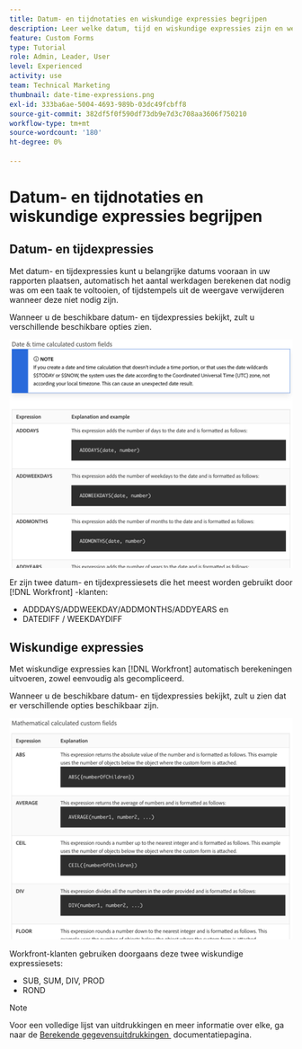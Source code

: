 ```yaml
---
title: Datum- en tijdnotaties en wiskundige expressies begrijpen
description: Leer welke datum, tijd en wiskundige expressies zijn en welke expressies kunnen worden gebruikt bij het maken van aangepaste gegevens in Adobe [!UICONTROL Workfront] .
feature: Custom Forms
type: Tutorial
role: Admin, Leader, User
level: Experienced
activity: use
team: Technical Marketing
thumbnail: date-time-expressions.png
exl-id: 333ba6ae-5004-4693-989b-03dc49fcbff8
source-git-commit: 382df5f0f590df73db9e7d3c708aa3606f750210
workflow-type: tm+mt
source-wordcount: '180'
ht-degree: 0%

---
```


# Datum- en tijdnotaties en wiskundige expressies begrijpen

## Datum- en tijdexpressies

Met datum- en tijdexpressies kunt u belangrijke datums vooraan in uw rapporten plaatsen, automatisch het aantal werkdagen berekenen dat nodig was om een taak te voltooien, of tijdstempels uit de weergave verwijderen wanneer deze niet nodig zijn.

Wanneer u de beschikbare datum- en tijdexpressies bekijkt, zult u verschillende beschikbare opties zien.

![&#x200B; de datum en tijduitdrukkingen van de steekproef &#x200B;](assets/datetimeexpressions01.png)

Er zijn twee datum- en tijdexpressiesets die het meest worden gebruikt door [!DNL Workfront] -klanten:

* ADDDAYS/ADDWEEKDAY/ADDMONTHS/ADDYEARS en
* DATEDIFF / WEEKDAYDIFF

## Wiskundige expressies

Met wiskundige expressies kan [!DNL Workfront] automatisch berekeningen uitvoeren, zowel eenvoudig als gecompliceerd.

Wanneer u de beschikbare datum- en tijdexpressies bekijkt, zult u zien dat er verschillende opties beschikbaar zijn.

![&#x200B; Steekproef wiskundige uitdrukkingen &#x200B;](assets/datetimeexpressions02.png)

Workfront-klanten gebruiken doorgaans deze twee wiskundige expressiesets:

* SUB, SUM, DIV, PROD
* ROND

>[!NOTE]
>
>Voor een volledige lijst van uitdrukkingen en meer informatie over elke, ga naar de [&#x200B; Berekende gegevensuitdrukkingen &#x200B;](https://experienceleague.adobe.com/nl/docs/workfront/using/reporting/reports/calculated-custom-data/calculated-data-expressions) documentatiepagina.

